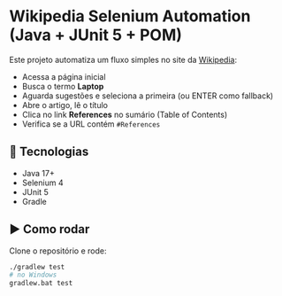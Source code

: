 # Wikipedia Selenium Automation (Java + JUnit 5 + POM)

Este projeto automatiza um fluxo simples no site da [Wikipedia](https://en.wikipedia.org):

- Acessa a página inicial
- Busca o termo **Laptop**
- Aguarda sugestões e seleciona a primeira (ou ENTER como fallback)
- Abre o artigo, lê o título
- Clica no link **References** no sumário (Table of Contents)
- Verifica se a URL contém `#References`

## 🚀 Tecnologias
- Java 17+
- Selenium 4
- JUnit 5
- Gradle

## ▶️ Como rodar
Clone o repositório e rode:

```bash
./gradlew test
# no Windows
gradlew.bat test
